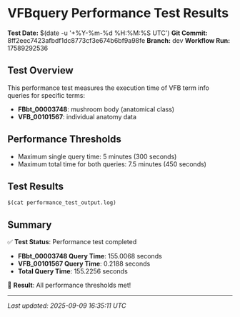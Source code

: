 # VFBquery Performance Test Results

**Test Date:** $(date -u '+%Y-%m-%d %H:%M:%S UTC')
**Git Commit:** 8ff2eec7423afbdf1dc8773cf3e674b6bf9a98fe
**Branch:** dev
**Workflow Run:** 17589292536

## Test Overview

This performance test measures the execution time of VFB term info queries for specific terms:

- **FBbt_00003748**: mushroom body (anatomical class)
- **VFB_00101567**: individual anatomy data

## Performance Thresholds

- Maximum single query time: 5 minutes (300 seconds)
- Maximum total time for both queries: 7.5 minutes (450 seconds)

## Test Results

```
$(cat performance_test_output.log)
```

## Summary

✅ **Test Status**: Performance test completed

- **FBbt_00003748 Query Time**: 155.0068 seconds
- **VFB_00101567 Query Time**: 0.2188 seconds
- **Total Query Time**: 155.2256 seconds

🎉 **Result**: All performance thresholds met!

---
*Last updated: 2025-09-09 16:35:11 UTC*
